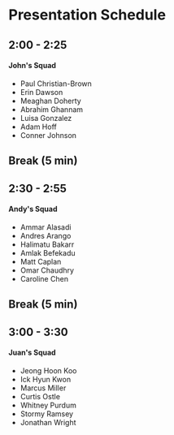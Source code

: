 # Presentation Schedule

## 2:00 - 2:25

#### John's Squad

- Paul Christian-Brown
- Erin Dawson
- Meaghan Doherty
- Abrahim Ghannam
- Luisa Gonzalez
- Adam Hoff
- Conner Johnson
 
## Break (5 min)

## 2:30 - 2:55

#### Andy's Squad

- Ammar Alasadi
- Andres Arango
- Halimatu Bakarr
- Amlak Befekadu
- Matt Caplan
- Omar Chaudhry
- Caroline Chen

## Break (5 min)
 
## 3:00 - 3:30

#### Juan's Squad

- Jeong Hoon Koo
- Ick Hyun Kwon
- Marcus Miller
- Curtis Ostle
- Whitney Purdum
- Stormy Ramsey
- Jonathan Wright
